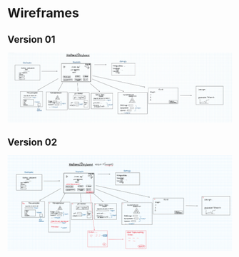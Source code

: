 # **Wireframes**
## Version 01
![Wireframe_V1](Images/Wireframe%20V1.jpeg)
## Version 02
![Wireframe_V2](Images/Wireframe%20V2.png)
